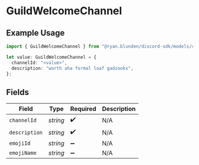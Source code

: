 # GuildWelcomeChannel

## Example Usage

```typescript
import { GuildWelcomeChannel } from "@ryan.blunden/discord-sdk/models/components";

let value: GuildWelcomeChannel = {
  channelId: "<value>",
  description: "worth aha formal loaf gadzooks",
};
```

## Fields

| Field              | Type               | Required           | Description        |
| ------------------ | ------------------ | ------------------ | ------------------ |
| `channelId`        | *string*           | :heavy_check_mark: | N/A                |
| `description`      | *string*           | :heavy_check_mark: | N/A                |
| `emojiId`          | *string*           | :heavy_minus_sign: | N/A                |
| `emojiName`        | *string*           | :heavy_minus_sign: | N/A                |